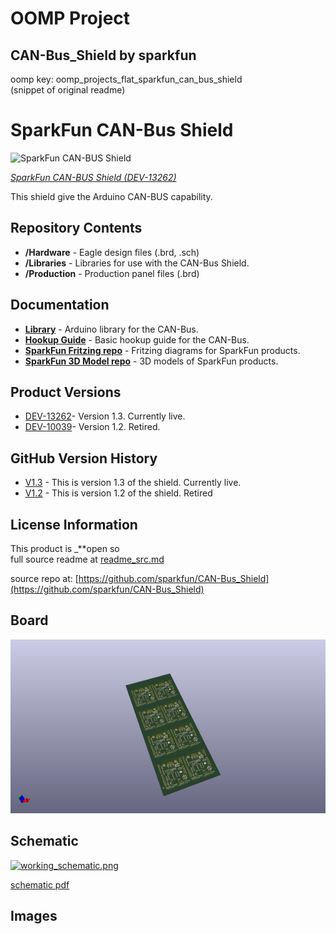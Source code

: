 # OOMP Project  
## CAN-Bus_Shield  by sparkfun  
  
oomp key: oomp_projects_flat_sparkfun_can_bus_shield  
(snippet of original readme)  
  
SparkFun CAN-Bus Shield  
==============  
  
![SparkFun CAN-BUS Shield](https://cdn.sparkfun.com//assets/parts/1/0/4/6/6/13262-01.jpg)  
  
[*SparkFun CAN-BUS Shield (DEV-13262)*](https://www.sparkfun.com/products/13262)  
  
This shield give the Arduino CAN-BUS capability.   
  
Repository Contents  
-------------------  
  
* **/Hardware** - Eagle design files (.brd, .sch)  
* **/Libraries** - Libraries for use with the CAN-Bus Shield.   
* **/Production** - Production panel files (.brd)  
  
  
Documentation  
--------------  
* **[Library](https://github.com/sparkfun/SparkFun_CAN-Bus_Arduino_Library)** - Arduino library for the CAN-Bus.  
* **[Hookup Guide](https://learn.sparkfun.com/tutorials/can-bus-shield-hookup-guide)** - Basic hookup guide for the CAN-Bus.  
* **[SparkFun Fritzing repo](https://github.com/sparkfun/Fritzing_Parts)** - Fritzing diagrams for SparkFun products.  
* **[SparkFun 3D Model repo](https://github.com/sparkfun/3D_Models)** - 3D models of SparkFun products.   
  
Product Versions  
----------------  
* [DEV-13262](https://www.sparkfun.com/products/13262)- Version 1.3. Currently live.   
* [DEV-10039](https://www.sparkfun.com/products/retired/10039)- Version 1.2. Retired.   
  
GitHub Version History  
---------------  
* [V1.3](https://github.com/sparkfun/CAN-Bus_Shield/tree/v1.3) - This is version 1.3 of the shield. Currently live.  
* [V1.2](https://github.com/sparkfun/CAN-Bus_Shield/tree/v1.2) - This is version 1.2 of the shield. Retired  
  
License Information  
-------------------  
  
This product is _**open so  
  full source readme at [readme_src.md](readme_src.md)  
  
source repo at: [https://github.com/sparkfun/CAN-Bus_Shield](https://github.com/sparkfun/CAN-Bus_Shield)  
## Board  
  
[![working_3d.png](working_3d_600.png)](working_3d.png)  
## Schematic  
  
[![working_schematic.png](working_schematic_600.png)](working_schematic.png)  
  
[schematic pdf](working_schematic.pdf)  
## Images  
